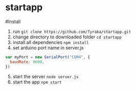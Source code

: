 # startapp

#Install
1. run ```git clone https://github.com/Tyraka/startapp.git```
2. change directory to downloaded folder ```cd startapp```
3. install all dependencies ```npm install```
4. set arduino port name in server.js
``` javascript
var myPort = new SerialPort("COM4", {
  baudRate: 9600,
})
```
5. start the server ```node server.js```
6. start the app ```npm start```
